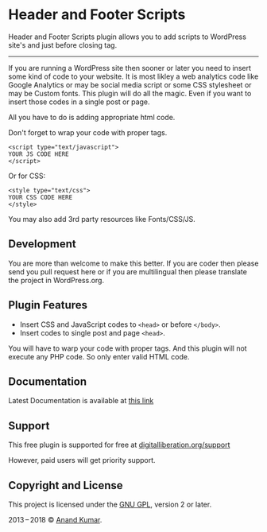 # Header and Footer Scripts

Header and Footer Scripts plugin allows you to add scripts to WordPress site's <head> and just before closing <body> tag.

---

If you are running a WordPress site then sooner or later you need to insert some kind of code to your website. It is most likley a web analytics code like Google Analytics or may be social media script or some CSS stylesheet or may be Custom fonts. This plugin will do all the magic. Even if you want to insert those codes in a single post or page.

All you have to do is adding appropriate html code.

Don't forget to wrap your code with proper tags.

	<script type="text/javascript">
	YOUR JS CODE HERE
	</script>

Or for CSS:

	<style type="text/css">
	YOUR CSS CODE HERE
	</style>

You may also add 3rd party resources like Fonts/CSS/JS.

## Development
You are more than welcome to make this better. If you are coder then please send you pull request here or if you are multilingual then please translate the project in WordPress.org.

## Plugin Features
* Insert CSS and JavaScript codes to `<head>` or before `</body>`.
* Insert codes to single post and page `<head>`.

You will have to warp your code with proper tags. And this plugin will not execute any PHP code. So only enter valid HTML code.

## Documentation
Latest Documentation is available at [this link](http://digitalliberation.org/docs/header-and-footer-scripts)

## Support
This free plugin is supported for free at [digitalliberation.org/support](http://digitalliberation.org/support)

However, paid users will get priority support.

## Copyright and License

This project is licensed under the [GNU GPL](http://www.gnu.org/licenses/old-licenses/gpl-2.0.html), version 2 or later.

2013&thinsp;&ndash;&thinsp;2018 &copy; [Anand Kumar](http://anandkumar.net).
